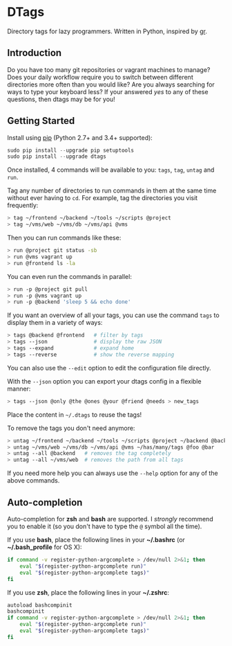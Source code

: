 # DTags 
Directory tags for lazy programmers.
Written in Python, inspired by [gr](https://github.com/mixu/gr).

## Introduction

Do you have too many git repositories or vagrant machines to manage? Does your 
daily workflow require you to switch between different directories more often
than you would like? Are you always searching for ways to type your keyboard 
less? If your answered *yes* to any of these questions, then dtags may be for
you!

## Getting Started

Install using [pip](https://pip.pypa.io) (Python 2.7+ and 3.4+ supported):
```python
sudo pip install --upgrade pip setuptools
sudo pip install --upgrade dtags
```

Once installed, 4 commands will be available to you: 
`tags`, `tag`, `untag` and `run`.

Tag any number of directories to run commands in them at the same time without 
ever having to `cd`. For example, tag the directories you visit frequently:
```bash
> tag ~/frontend ~/backend ~/tools ~/scripts @project
> tag ~/vms/web ~/vms/db ~/vms/api @vms
```

Then you can run commands like these:
```bash
> run @project git status -sb
> run @vms vagrant up
> run @frontend ls -la
```

You can even run the commands in parallel:
```bash
> run -p @project git pull
> run -p @vms vagrant up
> run -p @backend 'sleep 5 && echo done'
```

If you want an overview of all your tags, you can use the command `tags` to
display them in a variety of ways:
```bash
> tags @backend @frontend   # filter by tags 
> tags --json               # display the raw JSON
> tags --expand             # expand home
> tags --reverse            # show the reverse mapping
```
You can also use the `--edit` option to edit the configuration file directly.



With the `--json` option you can export your dtags config in a flexible manner:
```bash
> tags --json @only @the @ones @your @friend @needs > new_tags
```
Place the content in `~/.dtags` to reuse the tags!

To remove the tags you don't need anymore:
```bash
> untag ~/frontend ~/backend ~/tools ~/scripts @project ~/backend @backend
> untag ~/vms/web ~/vms/db ~/vms/api @vms ~/has/many/tags @foo @bar
> untag --all @backend   # removes the tag completely
> untag --all ~/vms/web  # removes the path from all tags
```

If you need more help you can always use the `--help` option for any of the 
above commands.


## Auto-completion

Auto-completion for **zsh** and **bash** are supported. I *strongly* recommend 
you to enable it (so you don't have to type the `@` symbol all the time).

If you use **bash**, place the following lines in your **~/.bashrc** 
(or **~/.bash_profile** for OS X):
```bash
if command -v register-python-argcomplete > /dev/null 2>&1; then
    eval "$(register-python-argcomplete run)"                                                                                                        
    eval "$(register-python-argcomplete tags)"
fi
```

If you use **zsh**, place the following lines in your **~/.zshrc**: 
```bash                                                                                  
autoload bashcompinit                                                           
bashcompinit 
if command -v register-python-argcomplete > /dev/null 2>&1; then
    eval "$(register-python-argcomplete run)"                                                                                                      
    eval "$(register-python-argcomplete tags)"
fi
```

